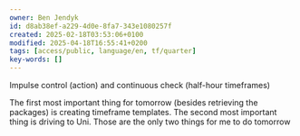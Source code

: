 ```yaml
---
owner: Ben Jendyk
id: d8ab38ef-a229-4d0e-8fa7-343e1080257f
created: 2025-02-18T03:53:06+0100
modified: 2025-04-18T16:55:41+0200
tags: [access/public, language/en, tf/quarter]
key-words: []
---
```


Impulse control (action) and continuous check (half-hour timeframes)

The first most important thing for tomorrow (besides retrieving the packages) is creating timeframe templates. The second most important thing is driving to Uni. Those are the only two things for me to do tomorrow 